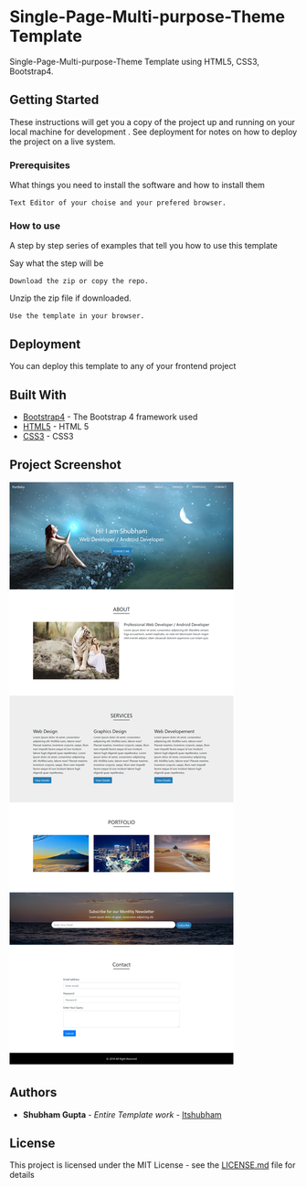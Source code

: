 # Single-Page-Multi-purpose-Theme Template

Single-Page-Multi-purpose-Theme Template using HTML5, CSS3, Bootstrap4.

## Getting Started

These instructions will get you a copy of the project up and running on your local machine for development . See deployment for notes on how to deploy the project on a live system.

### Prerequisites

What things you need to install the software and how to install them

```
Text Editor of your choise and your prefered browser.
```

### How to use

A step by step series of examples that tell you how to use this template

Say what the step will be

```
Download the zip or copy the repo.
```

Unzip the zip file if downloaded.

```
Use the template in your browser.
```




## Deployment

You can deploy this template to any of your frontend project

## Built With

* [Bootstrap4](https://getbootstrap.com/docs/4.3/getting-started/introduction/) - The Bootstrap 4 framework used
* [HTML5](https://www.tutorialspoint.com/html5/) - HTML 5
* [CSS3](https://www.tutorialspoint.com/css/css3_tutorial.htm) - CSS3

## Project Screenshot
![Project  ScreenShot](project.png)


## Authors

* **Shubham Gupta** - *Entire Template work* - [Itshubham](https://github.com/itshubham)


## License

This project is licensed under the MIT License - see the [LICENSE.md](LICENSE) file for details


